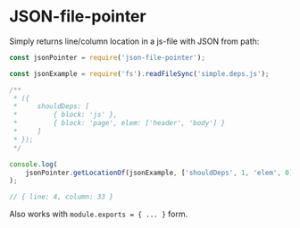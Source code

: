 # JSON-file-pointer

Simply returns line/column location in a js-file with JSON from path:

```js
const jsonPointer = require('json-file-pointer');

const jsonExample = require('fs').readFileSync('simple.deps.js');

/**
 * ({
 *     shouldDeps: [
 *         { block: 'js' },
 *         { block: 'page', elem: ['header', 'body'] }
 *     ]
 * });
 */

console.log(
    jsonPointer.getLocationOf(jsonExample, ['shouldDeps', 1, 'elem', 0])
);

// { line: 4, column: 33 }
```

Also works with `module.exports = { ... }` form.
